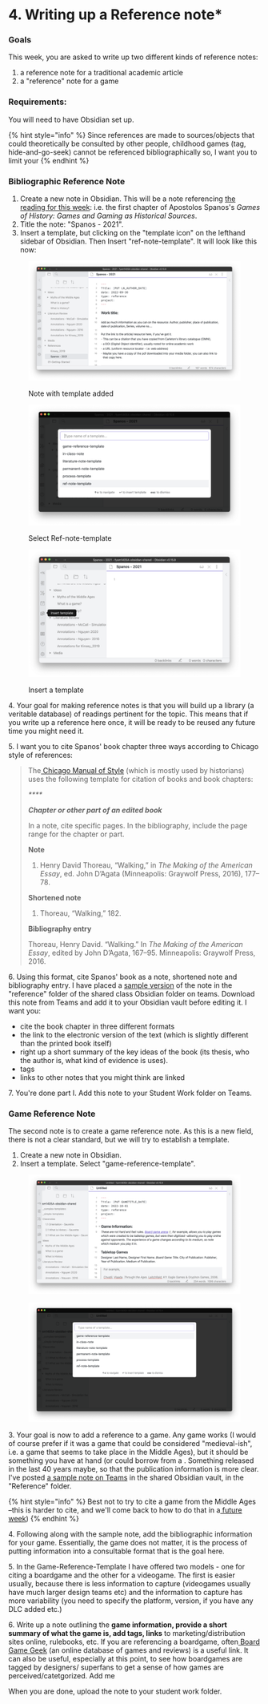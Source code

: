# 4. Writing up a Reference note\*

### Goals

This week, you are asked to write up two different kinds of reference notes:

1. a reference note for a traditional academic article
2. a "reference" note for a game

### Requirements:

You will need to have Obsidian set up.&#x20;

{% hint style="info" %}
Since references are made to sources/objects that could theoretically be consulted by other people, childhood games (tag, hide-and-go-seek) cannot be referenced bibliographically so, I want you to limit your&#x20;
{% endhint %}

### Bibliographic Reference Note

1. Create a new note in Obsidian. This will be a note referencing [the reading for this week](../../historical-games-studies/medieval-games.md#read-watch-listen): i.e.   the first chapter of Apostolos Spanos's _Games of History: Games and Gaming as Historical Sources_.
2. Title the note: "Spanos - 2021".&#x20;
3. Insert a template, but clicking on the "template icon" on the lefthand sidebar of Obsidian. Then Insert "ref-note-template". It will look like this now:

<div>

<figure><img src="../../.gitbook/assets/Screen Shot 2022-09-30 at 11.37.39 AM.png" alt=""><figcaption><p>Note with template added</p></figcaption></figure>

 

<figure><img src="../../.gitbook/assets/Screen Shot 2022-09-30 at 11.37.29 AM.png" alt=""><figcaption><p>Select Ref-note-template</p></figcaption></figure>

 

<figure><img src="../../.gitbook/assets/Screen Shot 2022-09-30 at 11.37.15 AM.png" alt=""><figcaption><p>Insert a template</p></figcaption></figure>

</div>

4\. Your goal for making reference notes is that you will build up a library (a veritable database) of readings pertinent for the topic. This means that if you write up a reference here once, it will be ready to be reused any future time you might need it.&#x20;

5\.  I want you to cite Spanos' book chapter three ways according to Chicago style of references:

> The[ Chicago Manual of Style](https://www.chicagomanualofstyle.org/tools\_citationguide/citation-guide-1.html) (which is mostly used by historians) uses the following template for citation of books and book chapters:
>
> _****_
>
> _**Chapter or other part of an edited book**_
>
> In a note, cite specific pages. In the bibliography, include the page range for the chapter or part.
>
> **Note**
>
> 1. Henry David Thoreau, “Walking,” in _The Making of the American Essay_, ed. John D’Agata (Minneapolis: Graywolf Press, 2016), 177–78.
>
> **Shortened note**
>
> 1. Thoreau, “Walking,” 182.
>
> **Bibliography entry**
>
> Thoreau, Henry David. “Walking.” In _The Making of the American Essay_, edited by John D’Agata, 167–95. Minneapolis: Graywolf Press, 2016.

6\. Using this format, cite Spanos' book as a note, shortened note and bibliography entry. I have placed a [sample version](https://cmailcarletonca.sharepoint.com/:t:/r/sites/MEMS2001977/Shared%20Documents/General/fysm1405A-obsidian-shared/References/Spanos%20-%202021.md?csf=1\&web=1\&e=EanceF) of the note in the "reference" folder of the shared class Obsidian folder on teams. Download this note from Teams and add it to your Obsidian vault before editing it. I want you:

* cite the book chapter in three different formats
* the link to the electronic version of the text (which is slightly different than the printed book itself)
* right up a short summary of the key ideas of the book (its thesis, who the author is, what kind of evidence is uses).&#x20;
* tags
* links to other notes that you might think are linked

7\. You're done part I. Add this note to your Student Work folder on Teams.

### Game Reference Note

The second note is to create a game reference note. As this is a new field, there is not a clear standard, but we will try to establish a template.&#x20;

1. Create a new note in Obsidian.&#x20;
2. Insert a template. Select "game-reference-template".

<div>

<figure><img src="../../.gitbook/assets/Screen Shot 2022-10-01 at 10.34.23 AM.png" alt=""><figcaption></figcaption></figure>

 

<figure><img src="../../.gitbook/assets/Screen Shot 2022-10-01 at 10.33.54 AM.png" alt=""><figcaption></figcaption></figure>

</div>

3\. Your goal is now to add a reference to a game. Any game works (I would of course prefer if it was a game that could be considered "medieval-ish", i.e. a game that seems to take place in the Middle Ages), but it should be something you have at hand (or could borrow from a . Something released in the last 40 years maybe, so that the publication information is more clear. I've posted [a sample note on Teams](https://cmailcarletonca.sharepoint.com/:t:/r/sites/MEMS2001977/Shared%20Documents/General/fysm1405A-obsidian-shared/References/CaracassonneBigBox-2006.md?csf=1\&web=1\&e=LfoMdI) in the shared Obsidian vault, in the "Reference" folder. &#x20;

{% hint style="info" %}
Best not to try to cite a game from the Middle Ages –this is harder to cite, and we'll come back to how to do that in a[ future week](../../historical-games-studies/case-study-chess-ii.md))
{% endhint %}

4\. Following along with the sample note, add the bibliographic information for your game. Essentially, the game does not matter, it is the process of putting information into a consultable format that is the goal here.&#x20;

5\. In the Game-Reference-Template I have offered two models - one for citing a boardgame and the other for a videogame. The first is easier usually, because there is less information to capture (videogames usually have much larger design teams etc) and the information to capture has more variability (you need to specify the platform, version, if you have any DLC added etc.)

6\. Write up a note outlining the **game information, provide a short summary of what the game is, add tags, links** to marketing/distribution sites online, rulebooks, etc. If you are referencing a boardgame, often[ Board Game Geek](https://boardgamegeek.com) (an online database of games and reviews) is a useful link. It can also be useful, especially at this point, to see how boardgames are tagged by designers/ superfans to get a sense of how games are perceived/catetgorized. Add me

When you are done, upload the note to your student work folder.&#x20;
